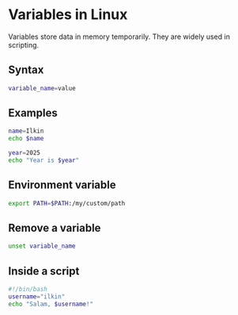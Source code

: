 # Variables in Linux

Variables store data in memory temporarily. They are widely used in scripting.

## Syntax
```bash
variable_name=value
```

## Examples
```bash
name=Ilkin
echo $name

year=2025
echo "Year is $year"
```

## Environment variable
```bash
export PATH=$PATH:/my/custom/path
```

## Remove a variable
```bash
unset variable_name
```

## Inside a script
```bash
#!/bin/bash
username="ilkin"
echo "Salam, $username!"
```
